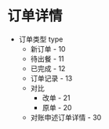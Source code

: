 # 订单详情

  * 订单类型 type
    * 新订单 - 10
    * 待出餐 - 11
    * 已完成 - 12
    * 订单记录 - 13
    * 对比
      * 改单 - 21
      * 原单 - 20
    * 对账申述订单详情 - 30
    